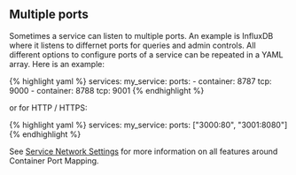 <!-- post: -->


## Multiple ports

Sometimes a service can listen to multiple ports. An example is InfluxDB where it listens to differnet ports for queries and admin controls. All different options to configure ports of a service can be repeated in a YAML array. Here is an example:

{% highlight yaml %}
services:
    my_service:
        ports:
          - container: 8787
            tcp: 9000
          - container: 8788
            tcp: 9001
{% endhighlight %}

or for HTTP / HTTPS:

{% highlight yaml %}
services:
    my_service:
        ports: ["3000:80", "3001:8080"]
{% endhighlight %}

See [Service Network Settings](/network/service-network-settings) for more information on all features around Container Port Mapping.

